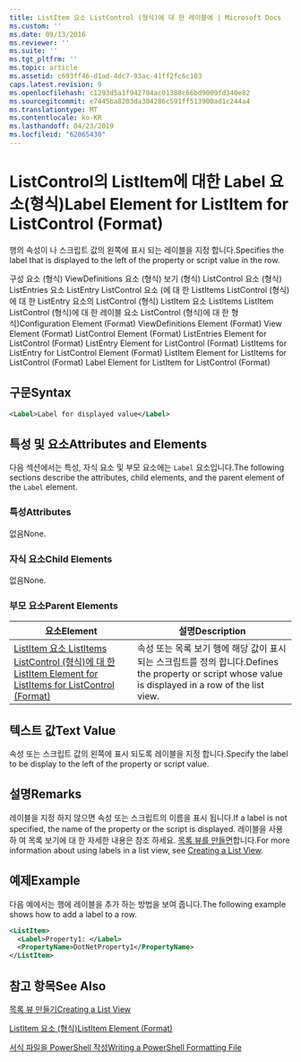 ```yaml
---
title: ListItem 요소 ListControl (형식)에 대 한 레이블에 | Microsoft Docs
ms.custom: ''
ms.date: 09/13/2016
ms.reviewer: ''
ms.suite: ''
ms.tgt_pltfrm: ''
ms.topic: article
ms.assetid: c693ff46-d1ad-4dc7-93ac-41ff2fc6c103
caps.latest.revision: 9
ms.openlocfilehash: c1293d5a1f942704ac01388c66bd9009fd340e82
ms.sourcegitcommit: e7445ba8203da304286c591ff513900ad1c244a4
ms.translationtype: MT
ms.contentlocale: ko-KR
ms.lasthandoff: 04/23/2019
ms.locfileid: "62065430"
---
```

# <a name="label-element-for-listitem-for-listcontrol-format"></a><span data-ttu-id="9f7a9-102">ListControl의 ListItem에 대한 Label 요소(형식)</span><span class="sxs-lookup"><span data-stu-id="9f7a9-102">Label Element for ListItem for ListControl (Format)</span></span>

<span data-ttu-id="9f7a9-103">행의 속성이 나 스크립트 값의 왼쪽에 표시 되는 레이블을 지정 합니다.</span><span class="sxs-lookup"><span data-stu-id="9f7a9-103">Specifies the label that is displayed to the left of the property or script value in the row.</span></span>

<span data-ttu-id="9f7a9-104">구성 요소 (형식) ViewDefinitions 요소 (형식) 보기 (형식) ListControl 요소 (형식) ListEntries 요소 ListEntry ListControl 요소 (에 대 한 ListItems ListControl (형식)에 대 한 ListEntry 요소의 ListControl (형식) ListItem 요소 ListItems ListItem ListControl (형식)에 대 한 레이블 요소 ListControl (형식)에 대 한 형식)</span><span class="sxs-lookup"><span data-stu-id="9f7a9-104">Configuration Element (Format) ViewDefinitions Element (Format) View Element (Format) ListControl Element (Format) ListEntries Element for ListControl (Format) ListEntry Element for ListControl (Format) ListItems for ListEntry for ListControl Element (Format) ListItem Element for ListItems for ListControl (Format) Label Element for ListItem for ListControl (Format)</span></span>

## <a name="syntax"></a><span data-ttu-id="9f7a9-105">구문</span><span class="sxs-lookup"><span data-stu-id="9f7a9-105">Syntax</span></span>

```xml
<Label>Label for displayed value</Label>
```

## <a name="attributes-and-elements"></a><span data-ttu-id="9f7a9-106">특성 및 요소</span><span class="sxs-lookup"><span data-stu-id="9f7a9-106">Attributes and Elements</span></span>

<span data-ttu-id="9f7a9-107">다음 섹션에서는 특성, 자식 요소 및 부모 요소에는 `Label` 요소입니다.</span><span class="sxs-lookup"><span data-stu-id="9f7a9-107">The following sections describe the attributes, child elements, and the parent element of the `Label` element.</span></span>

### <a name="attributes"></a><span data-ttu-id="9f7a9-108">특성</span><span class="sxs-lookup"><span data-stu-id="9f7a9-108">Attributes</span></span>

<span data-ttu-id="9f7a9-109">없음</span><span class="sxs-lookup"><span data-stu-id="9f7a9-109">None.</span></span>

### <a name="child-elements"></a><span data-ttu-id="9f7a9-110">자식 요소</span><span class="sxs-lookup"><span data-stu-id="9f7a9-110">Child Elements</span></span>

<span data-ttu-id="9f7a9-111">없음</span><span class="sxs-lookup"><span data-stu-id="9f7a9-111">None.</span></span>

### <a name="parent-elements"></a><span data-ttu-id="9f7a9-112">부모 요소</span><span class="sxs-lookup"><span data-stu-id="9f7a9-112">Parent Elements</span></span>

|<span data-ttu-id="9f7a9-113">요소</span><span class="sxs-lookup"><span data-stu-id="9f7a9-113">Element</span></span>|<span data-ttu-id="9f7a9-114">설명</span><span class="sxs-lookup"><span data-stu-id="9f7a9-114">Description</span></span>|
|-------------|-----------------|
|[<span data-ttu-id="9f7a9-115">ListItem 요소 ListItems ListControl (형식)에 대 한</span><span class="sxs-lookup"><span data-stu-id="9f7a9-115">ListItem Element for ListItems for ListControl (Format)</span></span>](./listitem-element-for-listitems-for-listcontrol-format.md)|<span data-ttu-id="9f7a9-116">속성 또는 목록 보기 행에 해당 값이 표시 되는 스크립트를 정의 합니다.</span><span class="sxs-lookup"><span data-stu-id="9f7a9-116">Defines the property or script whose value is displayed in a row of the list view.</span></span>|

## <a name="text-value"></a><span data-ttu-id="9f7a9-117">텍스트 값</span><span class="sxs-lookup"><span data-stu-id="9f7a9-117">Text Value</span></span>

<span data-ttu-id="9f7a9-118">속성 또는 스크립트 값의 왼쪽에 표시 되도록 레이블을 지정 합니다.</span><span class="sxs-lookup"><span data-stu-id="9f7a9-118">Specify the label to be display to the left of the property or script value.</span></span>

## <a name="remarks"></a><span data-ttu-id="9f7a9-119">설명</span><span class="sxs-lookup"><span data-stu-id="9f7a9-119">Remarks</span></span>

<span data-ttu-id="9f7a9-120">레이블을 지정 하지 않으면 속성 또는 스크립트의 이름을 표시 됩니다.</span><span class="sxs-lookup"><span data-stu-id="9f7a9-120">If a label is not specified, the name of the property or the script is displayed.</span></span> <span data-ttu-id="9f7a9-121">레이블을 사용 하 여 목록 보기에 대 한 자세한 내용은 참조 하세요. [목록 뷰를 만들면](./creating-a-list-view.md)합니다.</span><span class="sxs-lookup"><span data-stu-id="9f7a9-121">For more information about using labels in a list view, see [Creating a List View](./creating-a-list-view.md).</span></span>

## <a name="example"></a><span data-ttu-id="9f7a9-122">예제</span><span class="sxs-lookup"><span data-stu-id="9f7a9-122">Example</span></span>

<span data-ttu-id="9f7a9-123">다음 예에서는 행에 레이블을 추가 하는 방법을 보여 줍니다.</span><span class="sxs-lookup"><span data-stu-id="9f7a9-123">The following example shows how to add a label to a row.</span></span>

```xml
<ListItem>
  <Label>Property1: </Label>
  <PropertyName>DotNetProperty1</PropertyName>
</ListItem>

```

## <a name="see-also"></a><span data-ttu-id="9f7a9-124">참고 항목</span><span class="sxs-lookup"><span data-stu-id="9f7a9-124">See Also</span></span>

[<span data-ttu-id="9f7a9-125">목록 뷰 만들기</span><span class="sxs-lookup"><span data-stu-id="9f7a9-125">Creating a List View</span></span>](./creating-a-list-view.md)

[<span data-ttu-id="9f7a9-126">ListItem 요소 (형식)</span><span class="sxs-lookup"><span data-stu-id="9f7a9-126">ListItem Element (Format)</span></span>](./listitem-element-for-listitems-for-listcontrol-format.md)

[<span data-ttu-id="9f7a9-127">서식 파일을 PowerShell 작성</span><span class="sxs-lookup"><span data-stu-id="9f7a9-127">Writing a PowerShell Formatting File</span></span>](./writing-a-powershell-formatting-file.md)
